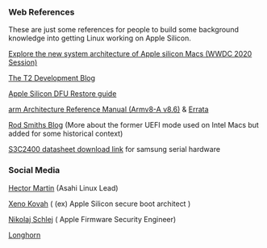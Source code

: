 ### Web References
These are just some references for people to build some background knowledge into getting Linux working on Apple Silicon.

[Explore the new system architecture of Apple silicon Macs (WWDC 2020 Session)](https://developer.apple.com/videos/play/wwdc2020/10686/)

[The T2 Development Blog](https://blog.t8012.dev/ace-part-1/)

[Apple Silicon DFU Restore guide](https://support.apple.com/no-no/guide/apple-configurator-2/apdd5f3c75ad/mac)

[arm Architecture Reference Manual (Armv8-A v8.6)](https://documentation-service.arm.com/static/5fa3bd1eb209f547eebd4141?token=) & [Errata](https://documentation-service.arm.com/static/5fc8ec531c8c5d708d2a336e?token=)

[Rod Smiths Blog](https://www.rodsbooks.com/refind/) (More about the former UEFI mode used on Intel Macs but added for some historical context)

[S3C2400 datasheet download link](https://www.digchip.com/datasheets/parts/datasheet/409/S3C2400-pdf.php) for samsung serial hardware 
### Social Media

[Hector Martin](https://twitter.com/marcan42) (Asahi Linux Lead)

[Xeno Kovah](https://twitter.com/XenoKovah) ( (ex) Apple Silicon secure boot architect )

[Nikolaj Schlej](https://twitter.com/NikolajSchlej) ( Apple Firmware Security Engineer)

[Longhorn](https://twitter.com/never_released)